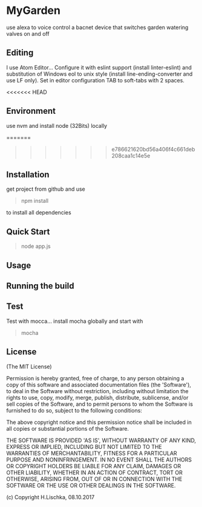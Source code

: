 # MyGarden

use alexa to voice control a bacnet device that switches garden watering valves on and off

## Editing
I use Atom Editor...
Configure it with eslint support (install linter-eslint) and substitution of Windows eol to unix style (install line-ending-converter and use LF only).
Set in editor configuration TAB to soft-tabs with 2 spaces.

<<<<<<< HEAD
## Environment
use nvm and install node (32Bits) locally

=======
>>>>>>> e786621620bd56a406f4c661deb208caa1c14e5e
## Installation
get project from github and use

> npm install

to install all dependencies

## Quick Start

> node app.js

## Usage

## Running the build

## Test
Test with mocca...
install mocha globally and start with

> mocha

## License

(The MIT License)

Permission is hereby granted, free of charge, to any person obtaining a copy of this software and associated documentation files (the 'Software'), to deal in the Software without restriction, including without limitation the rights to use, copy, modify, merge, publish, distribute, sublicense, and/or sell copies of the Software, and to permit persons to whom the Software is furnished to do so, subject to the following conditions:

The above copyright notice and this permission notice shall be included in all copies or substantial portions of the Software.

THE SOFTWARE IS PROVIDED 'AS IS', WITHOUT WARRANTY OF ANY KIND, EXPRESS OR IMPLIED, INCLUDING BUT NOT LIMITED TO THE WARRANTIES OF MERCHANTABILITY, FITNESS FOR A PARTICULAR PURPOSE AND NONINFRINGEMENT. IN NO EVENT SHALL THE AUTHORS OR COPYRIGHT HOLDERS BE LIABLE FOR ANY CLAIM, DAMAGES OR OTHER LIABILITY, WHETHER IN AN ACTION OF CONTRACT, TORT OR OTHERWISE, ARISING FROM, OUT OF OR IN CONNECTION WITH THE SOFTWARE OR THE USE OR OTHER DEALINGS IN THE SOFTWARE.

(c) Copyright H.Lischka, 08.10.2017
